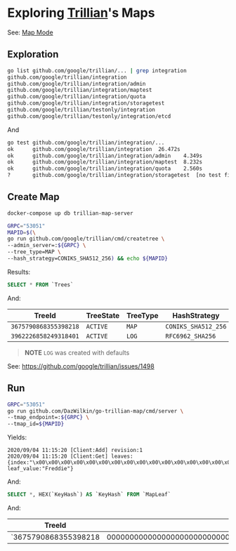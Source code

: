 # Exploring [Trillian](https://github.com/google/trillian)'s Maps

See: [Map Mode](https://github.com/google/trillian#map-mode)

## Exploration

```bash
go list github.com/google/trillian/... | grep integration
github.com/google/trillian/integration
github.com/google/trillian/integration/admin
github.com/google/trillian/integration/maptest
github.com/google/trillian/integration/quota
github.com/google/trillian/integration/storagetest
github.com/google/trillian/testonly/integration
github.com/google/trillian/testonly/integration/etcd
```

And

```bash
go test github.com/google/trillian/integration/...
ok  	github.com/google/trillian/integration	26.472s
ok  	github.com/google/trillian/integration/admin	4.349s
ok  	github.com/google/trillian/integration/maptest	8.232s
ok  	github.com/google/trillian/integration/quota	2.560s
?   	github.com/google/trillian/integration/storagetest	[no test files]
```

## Create Map

```bash
docker-compose up db trillian-map-server
```

```bash
GRPC="53051"
MAPID=$(\
go run github.com/google/trillian/cmd/createtree \
--admin_server=:${GRPC} \
--tree_type=MAP \
--hash_strategy=CONIKS_SHA512_256) && echo ${MAPID}
```

Results:

```SQL
SELECT * FROM `Trees`
```

And:

|TreeId|TreeState|TreeType|HashStrategy|HashAlgorithm|SignatureAlgorithm|
|------|---------|--------|------------|-------------|------------------|
|`3675790868355398218`|`ACTIVE`|`MAP`|`CONIKS_SHA512_256`|`SHA256`|`ECDSA`|
|`3962226858249318401`|`ACTIVE`|`LOG`|`RFC6962_SHA256`|`SHA256`|`ECDSA`|


> **NOTE** `LOG` was created with defaults

See: https://github.com/google/trillian/issues/1498


## Run

```bash
GRPC="53051"
go run github.com/DazWilkin/go-trillian-map/cmd/server \
--tmap_endpoint=:${GRPC} \
--tmap_id=${MAPID}
```

Yields:

```console
2020/09/04 11:15:20 [Client:Add] revision:1
2020/09/04 11:15:20 [Client:Get] leaves:{index:"\x00\x00\x00\x00\x00\x00\x00\x00\x00\x00\x00\x00\x00\x00\x00\x00\x00\x00\x00\x00\x00\x00\x00\x00\x00\x00\x00\x00\x00\x00\x00\x00"  leaf_value:"Freddie"}
```

And:

```SQL
SELECT *, HEX(`KeyHash`) AS `KeyHash` FROM `MapLeaf`
```

And:

|TreeId|KeyHash|MapRevision|LeafValue|
|------|-------|-----------|---------|
|`3675790868355398218|0000000000000000000000000000000000000000000000000000000000000000`|`1`|`77 bytes`|


